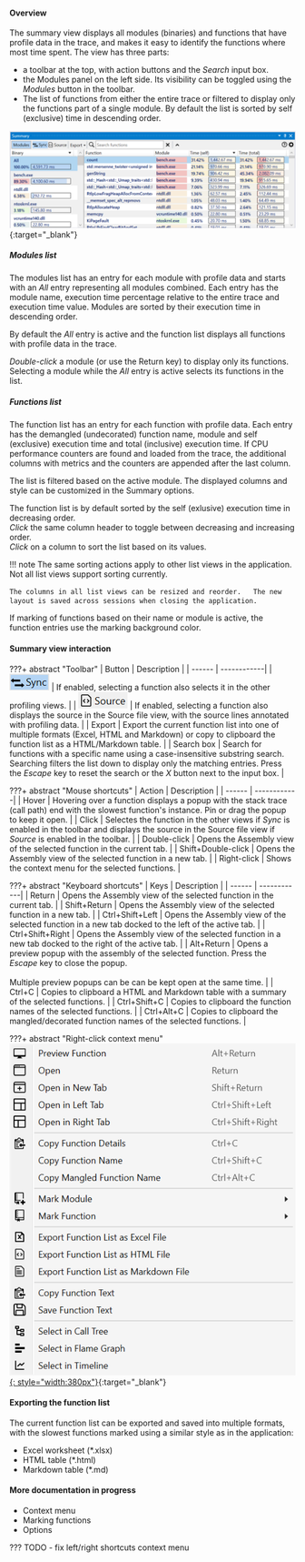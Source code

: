 #### Overview

The summary view displays all modules (binaries) and functions that have profile data in the trace, and makes it easy to identify the functions where most time spent. The view has three parts:  

- a toolbar at the top, with action buttons and the *Search* input box.
- the Modules panel on the left side. Its visibility can be toggled using the *Modules* button in the toolbar.
- The list of functions from either the entire trace or filtered to display only the functions part of a single module. By default the list is sorted by self (exclusive) time in descending order.

[![Profiling UI screenshot](img/summary-panel_1233x417.png)](img/summary-panel_1233x417.png){:target="_blank"}

##### Modules list

The modules list has an entry for each module with profile data and starts with an *All* entry representing all modules combined. Each entry has the module name, execution time percentage relative to the entire trace and execution time value. Modules are sorted by their execution time in descending order.

By default the *All* entry is active and the function list displays all functions with profile data in the trace.  

*Double-click* a module (or use the Return key) to display only its functions. Selecting a module while the *All* entry is active selects its functions in the list.

##### Functions list

The function list has an entry for each function with profile data. Each entry has the demangled (undecorated) function name, module and self (exclusive) execution time and total (inclusive) execution time. If CPU performance counters are found and loaded from the trace, the additional columns with metrics and the counters are appended after the last column.  

The list is filtered based on the active module. The displayed columns and style can be customized in the Summary options.

The function list is by default sorted by the self (exlusive) execution time in decreasing order.  
*Click* the same column header to toggle between decreasing and  increasing order.  
*Click* on a column to sort the list based on its values.  

!!! note
    The same sorting actions apply to other list views in the application. Not all list views support sorting currently.  
    
    The columns in all list views can be resized and reorder.   The new layout is saved across sessions when closing the application.

If marking of functions based on their name or module is active, the function entries use the marking background color.

#### Summary view interaction
    

???+ abstract "Toolbar"
    | Button | Description |
    | ------ | ------------|
    | ![](img/flame-graph-toolbar-sync.png) | If enabled, selecting a function also selects it in the other profiling views. |
    | ![](img/flame-graph-toolbar-source.png) | If enabled, selecting a function also displays the source in the Source file view, with the source lines annotated with profiling data. |
    | Export | Export the current function list into one of multiple formats (Excel, HTML and Markdown) or copy to clipboard the function list as  a HTML/Markdown table. |
    | Search box | Search for functions with a specific name using a case-insensitive substring search. Searching filters the list down to display only the matching entries. Press the *Escape* key to reset the search or the *X* button next to the input box. |

???+ abstract "Mouse shortcuts"
    | Action | Description |
    | ------ | ------------|
    | Hover | Hovering over a function displays a popup with the stack trace (call path) end with the slowest function's instance. Pin or drag the popup to keep it open. |
    | Click | Selectes the function in the other views if *Sync* is enabled in the toolbar and displays the source in the Source file view if *Source* is enabled in the toolbar.  |
    | Double-click | Opens the Assembly view of the selected function in the current tab. |
    | Shift+Double-click | Opens the Assembly view of the selected function in a new tab. |
    | Right-click | Shows the context menu for the selected functions. |

???+ abstract "Keyboard shortcuts"
    | Keys | Description |
    | ------ | ------------|
    | Return | Opens the Assembly view of the selected function in the current tab. |
    | Shift+Return | Opens the Assembly view of the selected function in a new tab. |
    | Ctrl+Shift+Left | Opens the Assembly view of the selected function in a new tab docked to the left of the active tab. |
    | Ctrl+Shift+Right | Opens the Assembly view of the selected function in a new tab docked to the right of the active tab. |
    | Alt+Return | Opens a preview popup with the assembly of the selected function. Press the *Escape* key to close the popup.<br><br>Multiple preview popups can be can be kept open at the same time. |
    | Ctrl+C | Copies to clipboard a HTML and Markdown table with a summary of the selected functions. |
    | Ctrl+Shift+C | Copies to clipboard the function names of the selected functions. |
    | Ctrl+Alt+C | Copies to clipboard the mangled/decorated function names of the selected functions. |

???+ abstract "Right-click context menu"
    [![Profiling UI screenshot](img/summary-context-menu_569x661.png){: style="width:380px"}](img/summary-context-menu_569x661.png){:target="_blank"}  

#### Exporting the function list

The current function list can be exported and saved into multiple formats, with the slowest functions marked using a similar style as in the application:

- Excel worksheet (*.xlsx)
- HTML table (*.html)
- Markdown table (*.md)

#### More documentation in progress
- Context menu
- Marking functions
- Options

??? TODO - fix left/right shortcuts context menu
